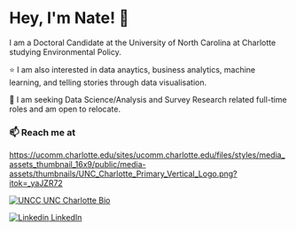 # Hey, I'm Nate! 👋

I am a Doctoral Candidate at the University of North Carolina at Charlotte studying Environmental Policy.

⭐ I am also interested in data anaytics, business analytics, machine learning, and telling stories through data visualisation.

💼 I am seeking Data Science/Analysis and Survey Research related full-time roles and am open to relocate.

### 📫 Reach me at 

https://ucomm.charlotte.edu/sites/ucomm.charlotte.edu/files/styles/media_assets_thumbnail_16x9/public/media-assets/thumbnails/UNC_Charlotte_Primary_Vertical_Logo.png?itok=_yaJZR72

[![UNCC](https://ucomm.charlotte.edu/sites/ucomm.charlotte.edu/files/styles/media_assets_thumbnail_16x9/public/media-assets/thumbnails/UNC_Charlotte_Primary_Vertical_Logo.png?itok=_yaJZR72) UNC Charlotte Bio](https://publicpolicy.charlotte.edu/directory/nathan-duma)

[![Linkedin](https://i.stack.imgur.com/gVE0j.png) LinkedIn](https://www.linkedin.com/in/nathanduma/)
